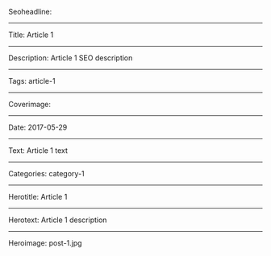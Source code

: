 Seoheadline: 

----

Title: Article 1

----

Description: Article 1 SEO description

----

Tags: article-1

----

Coverimage: 

----

Date: 2017-05-29

----

Text: Article 1 text

----

Categories: category-1

----

Herotitle: Article 1

----

Herotext: Article 1 description

----

Heroimage: post-1.jpg